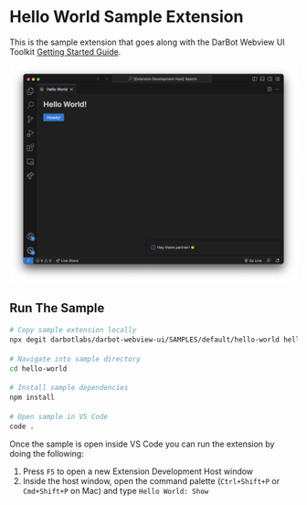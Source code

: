 # Hello World Sample Extension

This is the sample extension that goes along with the DarBot Webview UI Toolkit [Getting Started Guide](https://github.com/darbotlabs/darbot-webview-ui/blob/main/docs/getting-started.md).

![A screenshot of the sample extension.](./assets/hello-world.png)

## Run The Sample

```bash
# Copy sample extension locally  
npx degit darbotlabs/darbot-webview-ui/SAMPLES/default/hello-world hello-world

# Navigate into sample directory
cd hello-world

# Install sample dependencies
npm install

# Open sample in VS Code
code .
```

Once the sample is open inside VS Code you can run the extension by doing the following:

1. Press `F5` to open a new Extension Development Host window
2. Inside the host window, open the command palette (`Ctrl+Shift+P` or `Cmd+Shift+P` on Mac) and type `Hello World: Show`
